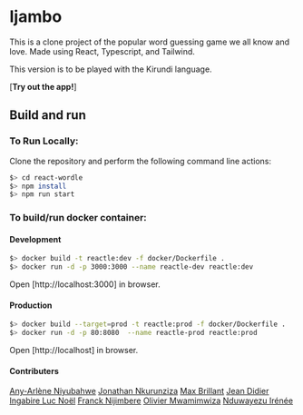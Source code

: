 # Ijambo

This is a clone project of the popular word guessing game we all know and love. Made using React, Typescript, and Tailwind.

This version is to be played with the Kirundi language.

[**Try out the app!**][](https://ijambo.app/)

## Build and run

### To Run Locally:

Clone the repository and perform the following command line actions:

```bash
$> cd react-wordle
$> npm install
$> npm run start
```

### To build/run docker container:

#### Development

```bash
$> docker build -t reactle:dev -f docker/Dockerfile .
$> docker run -d -p 3000:3000 --name reactle-dev reactle:dev
```

Open [http://localhost:3000][](http://localhost:3000) in browser.

#### Production

```bash
$> docker build --target=prod -t reactle:prod -f docker/Dockerfile .
$> docker run -d -p 80:8080  --name reactle-prod reactle:prod
```

Open [http://localhost][](http://localhost) in browser.

#### Contributers

[Any-Arlène Niyubahwe](https://twitter.com/mugisha93)
[Jonathan Nkurunziza](https://twitter.com/inganzamarumpu)
[Max Brillant](https://twitter.com/max_brillant)
[Jean Didier](https://twitter.com/jeandidier)
[Ingabire Luc Noël](https://twitter.com/IngabireLucNoel)
[Franck Nijimbere](https://twitter.com/nijfranck)
[Olivier Mwamimwiza](https://twitter.com/OlivierMwami)
[Nduwayezu Irénée](https://twitter.com/NduwayezuI)
